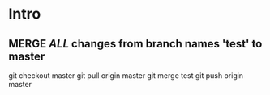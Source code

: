 # Intro


MERGE *ALL* changes from branch names 'test' to master
------------------------------------------
git checkout master
git pull origin master
git merge test
git push origin master
